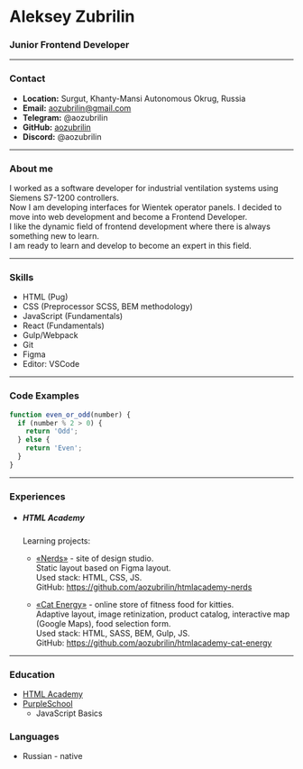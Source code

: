 # Aleksey Zubrilin

### Junior Frontend Developer

---

### Contact

- **Location:** Surgut, Khanty-Mansi Autonomous Okrug, Russia
- **Email:** aozubrilin@gmail.com
- **Telegram:** @aozubrilin
- **GitHub:** [aozubrilin](https://github.com/aozubrilin)
- **Discord:** @aozubrilin

---

### About me

I worked as a software developer for industrial ventilation systems using Siemens S7-1200 controllers.<br>
Now I am developing interfaces for Wientek operator panels. I decided to move into web development and become a Frontend Developer.<br>
I like the dynamic field of frontend development where there is always something new to learn.<br>
I am ready to learn and develop to become an expert in this field.<br>

---

### Skills

- HTML (Pug)
- CSS (Preprocessor SCSS, BEM methodology)
- JavaScript (Fundamentals)
- React (Fundamentals)
- Gulp/Webpack
- Git
- Figma
- Editor: VSCode

---

### Code Examples

```javascript
function even_or_odd(number) {
  if (number % 2 > 0) {
    return 'Odd';
  } else {
    return 'Even';
  }
}
```

---

### Experiences

- ##### HTML Academy

  Learning projects:

  - [«Nerds»](https://aozubrilin.github.io/htmlacademy-nerds/) - site of design studio.<br>
    Static layout based on Figma layout.<br>
    Used stack: HTML, CSS, JS.<br>
    GitHub: https://github.com/aozubrilin/htmlacademy-nerds

  - [«Cat Energy»](https://aozubrilin.github.io/htmlacademy-cat-energy/) - online store of fitness food for kitties.<br>
    Adaptive layout, image retinization, product catalog, interactive map (Google Maps), food selection form.<br>
    Used stack: HTML, SASS, BEM, Gulp, JS.<br>
    GitHub: https://github.com/aozubrilin/htmlacademy-cat-energy

---

### Education

- [HTML Academy](https://htmlacademy.ru/)
- [PurpleSchool](https://learn.purpleschool.ru/)
  - JavaScript Basics

### Languages

- Russian - native
